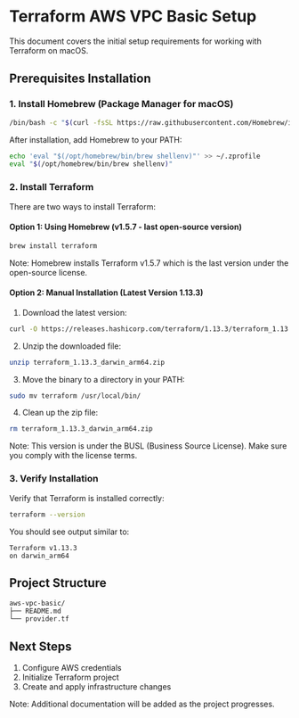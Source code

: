 # Terraform AWS VPC Basic Setup

This document covers the initial setup requirements for working with Terraform on macOS.

## Prerequisites Installation

### 1. Install Homebrew (Package Manager for macOS)

```bash
/bin/bash -c "$(curl -fsSL https://raw.githubusercontent.com/Homebrew/install/HEAD/install.sh)"
```

After installation, add Homebrew to your PATH:

```bash
echo 'eval "$(/opt/homebrew/bin/brew shellenv)"' >> ~/.zprofile
eval "$(/opt/homebrew/bin/brew shellenv)"
```

### 2. Install Terraform

There are two ways to install Terraform:

#### Option 1: Using Homebrew (v1.5.7 - last open-source version)

```bash
brew install terraform
```

Note: Homebrew installs Terraform v1.5.7 which is the last version under the open-source license.

#### Option 2: Manual Installation (Latest Version 1.13.3)

1. Download the latest version:
```bash
curl -O https://releases.hashicorp.com/terraform/1.13.3/terraform_1.13.3_darwin_arm64.zip
```

2. Unzip the downloaded file:
```bash
unzip terraform_1.13.3_darwin_arm64.zip
```

3. Move the binary to a directory in your PATH:
```bash
sudo mv terraform /usr/local/bin/
```

4. Clean up the zip file:
```bash
rm terraform_1.13.3_darwin_arm64.zip
```

Note: This version is under the BUSL (Business Source License). Make sure you comply with the license terms.

### 3. Verify Installation

Verify that Terraform is installed correctly:

```bash
terraform --version
```

You should see output similar to:
```
Terraform v1.13.3
on darwin_arm64
```

## Project Structure

```
aws-vpc-basic/
├── README.md
└── provider.tf
```

## Next Steps

1. Configure AWS credentials
2. Initialize Terraform project
3. Create and apply infrastructure changes

Note: Additional documentation will be added as the project progresses.